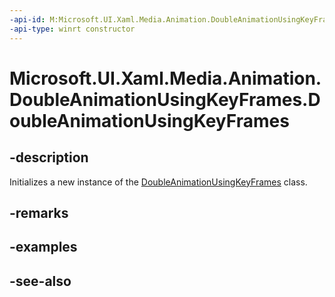 ```yaml
---
-api-id: M:Microsoft.UI.Xaml.Media.Animation.DoubleAnimationUsingKeyFrames.#ctor
-api-type: winrt constructor
---
```


<!-- Method syntax
public DoubleAnimationUsingKeyFrames()
-->

# Microsoft.UI.Xaml.Media.Animation.DoubleAnimationUsingKeyFrames.DoubleAnimationUsingKeyFrames

## -description
Initializes a new instance of the [DoubleAnimationUsingKeyFrames](doubleanimationusingkeyframes.md) class.

## -remarks

## -examples

## -see-also
